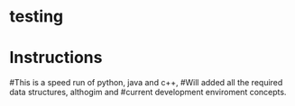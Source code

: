 # testing

# Instructions

#This is a speed run of python, java and c++,
#Will added all the required data structures, althogim and 
#current development enviroment concepts.